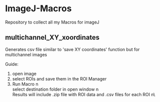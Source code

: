 # ImageJ-Macros
Repository to collect all my Macros for imageJ

## multichannel_XY_xoordinates
Generates csv file similar to 'save XY coordinates' function but for multichannel images

Guide:
  1. open image
  2. select ROIs and save them in the ROI Manager
  3. Run Macro n\
    select destination folder in open window n\
    Results will include .zip file with ROI data and .csv files for each ROI n\
